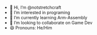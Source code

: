 - 👋 Hi, I’m @notstretchcraft
- 👀 I’m interested in programing
- 🌱 I’m currently learning Arm-Assembly
- 💞️ I’m looking to collaborate on Game Dev
- 😄 Pronouns: He/Him

<!---
notstretchcraft/notstretchcraft is a ✨ special ✨ repository because its `README.md` (this file) appears on your GitHub profile.
You can click the Preview link to take a look at your changes.
--->
